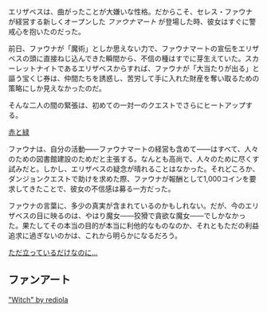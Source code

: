 <!-- title: 彼女は魔女 -->
<!-- relationship: Enemy -->

エリザベスは、曲がったことが大嫌いな性格。だからこそ、セレス・ファウナが経営する新しくオープンした _ファウナマート_ が登場した時、彼女はすぐに警戒心を抱いたのだった。

前日、ファウナが「魔術」としか思えない力で、ファウナマートの宣伝をエリザベスの頭に直接ねじ込んできた瞬間から、不信の種はすでに芽生えていた。スカーレットナイトであるエリザベスからすれば、ファウナが「大当たりが出る」と謳う宝くじ券は、仲間たちを誘惑し、苦労して手に入れた財産を奪い取るための策略にしか見えなかったのだ。

そんな二人の間の緊張は、初めての一対一のクエストでさらにヒートアップする。

[赤と緑](#embed:https://www.youtube.com/live/oVguNTPnDww?t=2921)

ファウナは、自分の活動――ファウナマートの経営も含めて――はすべて、人々のための図書館建設のためだと主張する。なんとも高尚で、人々のために尽くす試みだと。しかし、エリザベスの疑念が晴れることはなかった。それどころか、ダンジョンクエストで助けを求めた際、ファウナが報酬として1,000コインを要求してきたことで、彼女の不信感は募る一方だった。

ファウナの言葉に、多少の真実が含まれているのかもしれない。だが、今のエリザベスの目に映るのは、やはり魔女――狡猾で貪欲な魔女――でしかなかった。果たしてその本当の目的が本当に利他的なものなのか、それともただの利益追求に過ぎないのかは、これから明らかになるだろう。

[ただ立っているだけなのに…](#embed:https://www.youtube.com/live/oVguNTPnDww?feature=shared&t=3589)

## ファンアート

["Witch" by rediola](https://x.com/rediosokiut/status/1832178260446474397)